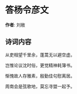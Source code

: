 # 答杨令彦文

**作者**: 刘敞

## 诗词内容

从吏相望千里余，蓬蒿无以避空虚。

岂惟论议沈时俗，更觉精神耗簿书。

惭愧故人存雅素，殷勤佳句慰离居。

周南会是弦歌地，莫忘寻盟一起予。


